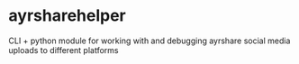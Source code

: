 # ayrsharehelper
CLI + python module for working with and debugging ayrshare social media uploads to different platforms
